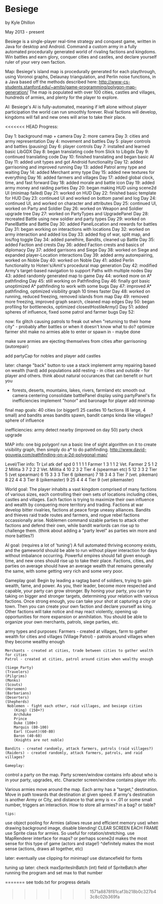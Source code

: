 Besiege
=======
by Kyle Dhillon

May 2013 - present

Besiege is a single-player real-time strategy and conquest game, written in Java for desktop and Android.
Command a custom army in a fully automated procedurally generated world of rivaling factions and kingdoms.
Win battles and earn glory, conquer cities and castles, and declare yourself ruler of your very own faction.

Map:
Besiege's island map is procedurally generated for each playthrough, using Voronoi graphs, Delaunay triangulation,
and Perlin noise functions, in a Java based off the methods described here:
http://www-cs-students.stanford.edu/~amitp/game-programming/polygon-map-generation/
The map is populated with over 100 cities, castles and villages, hundreds of armies, and plenty for the player to explore.

AI:
Besiege's AI is fully-automated, meaning if left alone without player participation the world can run smoothly forever.
Rival factions will develop, kingdoms will fall and new ones will arise to take their place.

<<<<<<< HEAD
Progress:

Day 1: background map + camera
Day 2: more camera
Day 3: cities and army representation
Day 4: movement and battles
Day 5: player controls and battles (pausing)
Day 6: player controls
Day 7: installed and learned basic LibGDX
Day 8: began translating code from Slick to Libgdx
Day 9: continued translating code
Day 10: finished translating and began basic AI
Day 11: added unit types and got Android functionality
Day 12: added garrisoning and improved running
Day 13: added Patrol army type and waiting
Day 14: added Merchant army type
Day 15: added new textures for everything
Day 16: added farmers and villages
Day 17: added global clock, time, and fast forward
Day 18: added morale and battle icon
Day 19: added army money and raiding parties
Day 20: began making HUD using scene2d UI (minimap failed)
Day 21: worked on HUD
Day 22: finished basic template for HUD
Day 23: continued UI and worked on bottom panel and log
Day 24: continued UI, and worked on character and attributes
Day 25: continued UI, worked on Party and Soldier
Day 26: worked on Weapon and Soldier upgrade tree
Day 27: worked on PartyTypes and UpgradePanel
Day 28: recreated Battle using new soldier and party types
Day 29: worked on PanelBattle and Battle
Day 30: added PanelLocation and rewards for battles
Day 31: began working on interactions with locations
Day 32: worked on army interaction and added los
Day 33: added fog of war, split map, and los/fog toggle
Day 34: added panelhire, Bandits, cleaned up Battle
Day 35: added Faction and crests
Day 36: added Faction crests and basics of diplomacy
Day 37: added garrisons and Siege
Day 38: worked on Siege and expanded player-Location interactions
Day 39: added army autorepairing, worked on Noble
Day 40: worked on Noble
Day 41: added Perlin functionality to Hoten's/Amit's procedural map generation
Day 42: modified Army's target-based navigation to support Paths with multiple nodes
Day 43: added randomly generated map to game
Day 44: worked more on A* pathfinding
Day 45: still working on Pathfinding
Day 46: finally got basic unoptimized A* pathfinding to work with some bugs
Day 47: improved A* pathfinding, optimized visibility graph 10 times faster
Day 48: worked on running, reduced freezing, removed islands from map 
Day 49: removed more freezing, improved graph search, cleaned map edges
Day 50: began profiling for bottlenecks, optimized closestHostileArmy()
Day 51: added spheres of influence, fixed some patrol  and farmer bugs
Day 52: 


now:
fix glitch causing patrols to freak out when "returning to their home city" - probably after battles or when it doesn't know what to do?
optimize farmer shit
make no armies able to enter or spawn in  - maybe done

make sure armies are ejecting themselves from cities after garrisoning (autorepair)

add partyCap for nobles and player
add castles

later:
change "back" button to use a stack
implement army repairing based on wealth (hard)
add populations
add resting - in cities and outside - for player and others.
think about natural occurances that can benefit or hurt you
 - forests, deserts, mountains, lakes, rivers, farmland etc
smooth out camera centering
consolidate battlePanel display using partyPanel's
fix inefficiencies
implement "honor" and baronage for player
add minimap

final map goals: 
40 cities (or bigger!)
25 castles
10 factions (6 large, 4 small) and bandits
areas bandits spawn, bandit camps kinda like villages?
sphere of influence

inefficiencies:
army detect nearby (improved on day 50)
party check upgrade

MAP info: one big polygon! run a basic line of sight algorithm on it to create visibility graph, then simply do a* to do pathfinding. 
http://www.david-gouveia.com/pathfinding-on-a-2d-polygonal-map/

Level/Tier info:
Tr  Lvl atk def spd
0   1   1   1   1   Farmer
1   3   1   1   2   Vet. Farmer
2   5   1   2   2   Militia
3   7   2   2   2   Vet. Militia
4   10  2   3   2   Tier 4 (spearman etc)
5   12  3   3   2   Tier 5 (vet spearman)
6   15  3   3   3   Tier 6 (pikeman)
7   18  3   4   3   Tier 7 (vet. pikeman)
8   22  4   4   3   Tier 8 (pikemaster)
9   25  4   4   4   Tier 9 (vet pikemaster)

World goal: 
The player inhabits a vast kingdom comprised of many factions of various sizes, each controlling
their own sets of locations including cities, castles and villages. Each faction is trying to maximize
their own influence and wealth by conquering more territory and trading. Factions at war develop bitter
rivalries, factions at peace forge uneasy alliances. Bandits and thieves raid trade routes and farmers, 
and rogue rebel factions occassionally arise. Noblemen command sizable parties to attack other factions
and defend their own, while bandit warlords can rise up to challenge them. 
(think about adding a "party level" as parties win more and more battles?)

AI goal: (requires a lot of 'tuning')
A full automated thriving economy exists, and the gameworld should be able to run without player
interaction for days without imbalance occurring. Powerful empires should fall given enough time,
and new ones should rise up to take their place. Factions, cities, and parties on average should 
have an average wealth that remains generally the same, with some getting very rich and some very poor.

Gameplay goal:
Begin by leading a ragtag band of soldiers, trying to gain wealth, fame, and power. 
As you, their leader, become more respected and capable, your party can grow stronger. By honing your party,
you can try taking on bigger and stronger targets, determining your relation with various factions.
Once strong enough, you can take your shot at capturing a city or town. Then you can create your own faction
and declare yourself as king. Other factions will take notice and may react violently, opening up opportunities
for more expansion or annihilation. You should be able to organize your own merchants, patrols, siege parties,
etc.

army types and purposes:
    Farmers - created at villages, farm to gather wealth for cities and villages
    (Village Patrol) - patrols around villages when they become wealthy enough
    
    Merchants - created at cities, trade between cities to gather wealth for cities
    Patrol - created at cities, patrol around cities when wealthy enough
    
    (Siege Party)
    (Travelers)
    (Pilgrims)
    (Monks)
    (Scouts)
    (Horsemen)
    (Barbarians)
    (Deserters)
    (Shepherds)
     Noblemen - fight each other, raid villages, and besiege cities
        (King) (150+?)
        Archduke
        Prince
        Duke (100+)
        Marquis (80-100)
        Earl (Count)(60-80)
        Baron (40-60)
        (Knights are not noble)
    
    Bandits - created randomly, attack farmers, patrols (raid villages?)
    (Raiders) - created randomly, attack farmers, patrols, and raid villages? 
    
    Gameplay:

control a party on the map. 
Party screen/window contains info about who is in your party, upgrades, etc.
Character screen/window contains player info.

Various armies move around the map.
Each army has a "target," destination. Move in path towards that destination at given speed.
If army's destination is another Army or City, and distance to that army is <= .01 or some small number, triggers an interaction.
How to store all armies? in a bag? or table?

    tips: 
use object pooling for Armies (allows reuse and efficient memory use)
when drawing background image, disable blending!
CLEAR SCREEN EACH FRAME
use Sprite class for armies. So useful for rotation/stretching.
use MapRenderer interface for maps?
or perhaps scene2d makes the most sense for this type of game (actors and stage!)
^definitely makes the most sense (actions, draws all together, etc)

later:
eventually use clipping for minimap!
use distancefield for fonts

tuning up later:
    check maxSpritesInBatch (int) field of SpriteBatch after running the program and set max to that number
    
    
    
    
=======
see todo.txt for progress details
>>>>>>> 1571a8878f81caf3b218b0c327b43c8c02b369fa
